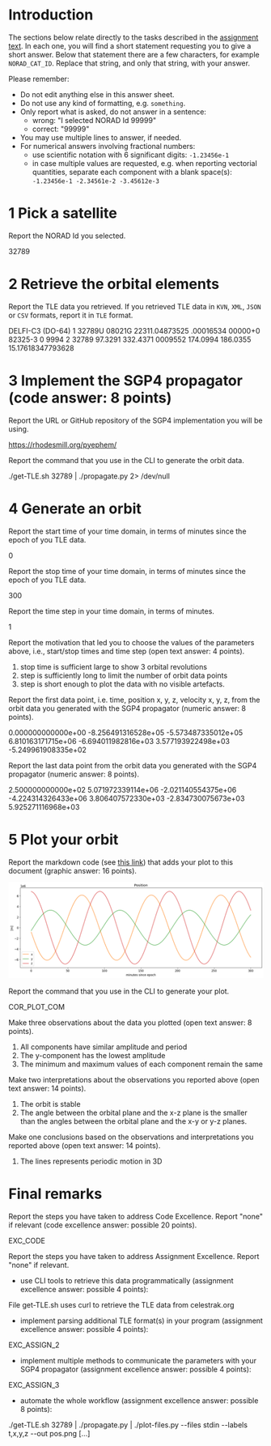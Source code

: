 # Introduction

The sections below relate directly to the tasks described in the [assignment text](README.md). In each one, you will find a short statement requesting you to give a short answer. Below that statement there are a few characters, for example `NORAD_CAT_ID`. Replace that string, and only that string, with your answer. 

Please remember:

- Do not edit anything else in this answer sheet.
- Do not use any kind of formatting, e.g. `something`.
- Only report what is asked, do not answer in a sentence:
    - wrong: "I selected NORAD Id 99999"
    - correct: "99999"
- You may use multiple lines to answer, if needed. 
- For numerical answers involving fractional numbers:
    - use scientific notation with 6 significant digits: `-1.23456e-1`
    - in case multiple values are requested, e.g. when reporting vectorial quantities, separate each component with a blank space(s): `-1.23456e-1 -2.34561e-2 -3.45612e-3`

# 1 Pick a satellite 

Report the NORAD Id you selected.

32789

# 2 Retrieve the orbital elements

Report the TLE data you retrieved. If you retrieved TLE data in `KVN`, `XML`, `JSON` or `CSV` formats, report it in `TLE` format.

DELFI-C3 (DO-64)
1 32789U 08021G   22311.04873525  .00016534  00000+0  82325-3 0  9994
2 32789  97.3291 332.4371 0009552 174.0994 186.0355 15.17618347793628

# 3 Implement the SGP4 propagator (code answer: 8 points)

Report the URL or GitHub repository of the SGP4 implementation you will be using.

https://rhodesmill.org/pyephem/

Report the command that you use in the CLI to generate the orbit data.

./get-TLE.sh 32789 | ./propagate.py 2> /dev/null

# 4 Generate an orbit

Report the start time of your time domain, in terms of minutes since the epoch of you TLE data.

0

Report the stop time of your time domain, in terms of minutes since the epoch of you TLE data.

300

Report the time step in your time domain, in terms of minutes.

1

Report the motivation that led you to choose the values of the parameters above, i.e., start/stop times and time step (open text answer: 4 points).

1. stop time is sufficient large to show 3 orbital revolutions
2. step is sufficiently long to limit the number of orbit data points
3. step is short enough to plot the data with no visible artefacts.

Report the first data point, i.e. time, position x, y, z, velocity x, y, z, from the orbit data you generated with the SGP4 propagator (numeric answer: 8 points).

0.000000000000e+00 -8.256491316528e+05 -5.573487335012e+05 6.810163171715e+06 -6.694011982816e+03 3.577193922498e+03 -5.249961908335e+02

Report the last data point from the orbit data you generated with the SGP4 propagator (numeric answer: 8 points).

2.500000000000e+02 5.071972339114e+06 -2.021140554375e+06 -4.224314326433e+06 3.806407572330e+03 -2.834730075673e+03 5.925271116968e+03

# 5 Plot your orbit

Report the markdown code (see [this link](https://docs.gitlab.com/ee/user/markdown.html#images)) that adds your plot to this document (graphic answer: 16 points).

![](./pos.png)

Report the command that you use in the CLI to generate your plot.

COR_PLOT_COM

Make three observations about the data you plotted (open text answer: 8 points).

1. All components have similar amplitude and period
2. The y-component has the lowest amplitude
3. The minimum and maximum values of each component remain the same

Make two interpretations about the observations you reported above (open text answer: 14 points).

1. The orbit is stable
2. The angle between the orbital plane and the x-z plane is the smaller than the angles between the orbital plane and the x-y or y-z planes.

Make one conclusions based on the observations and interpretations you reported above (open text answer: 14 points).

1. The lines represents periodic motion in 3D


# Final remarks

Report the steps you have taken to address Code Excellence. Report "none" if relevant (code excellence answer: possible 20 points).

EXC_CODE

Report the steps you have taken to address Assignment Excellence. Report "none" if relevant.

- use CLI tools to retrieve this data programmatically (assignment excellence answer: possible 4 points):

File get-TLE.sh uses curl to retrieve the TLE data from celestrak.org

- implement parsing additional TLE format(s) in your program (assignment excellence answer: possible 4 points):

EXC_ASSIGN_2

- implement multiple methods to communicate the parameters with your SGP4 propagator (assignment excellence answer: possible 4 points):

EXC_ASSIGN_3

- automate the whole workflow (assignment excellence answer: possible 8 points):

./get-TLE.sh 32789 | ./propagate.py | ./plot-files.py --files stdin --labels t,x,y,z --out pos.png [...]
